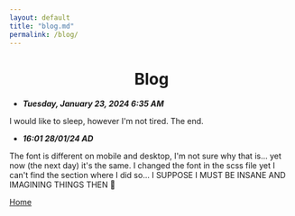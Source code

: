```yaml
---
layout: default
title: "blog.md"
permalink: /blog/
---
```


<h1 style="text-align: center;">Blog</h1>

- ***Tuesday, January 23, 2024 6:35 AM***

I would like to sleep, however I'm not tired. The end.

- ***16:01 28/01/24 AD***

The font is different on mobile and desktop, I'm not sure why that is... yet now (the next day) it's the same. I changed the font in the scss file yet I can't find the section where I did so... I SUPPOSE I MUST BE INSANE AND IMAGINING THINGS THEN 🤨

[Home](/)
